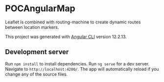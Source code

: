 # POCAngularMap

Leaflet is combined with routing-machine to create dynamic routes between location markers.

This project was generated with [Angular CLI](https://github.com/angular/angular-cli) version 12.2.13.

## Development server
Run `npm install` to install dependencies. 
Run `ng serve` for a dev server. Navigate to `http://localhost:4200/`. The app will automatically reload if you change any of the source files.

